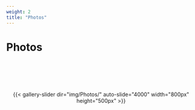 ```yaml
---
weight: 2
title: "Photos"
---
```


# Photos  
<br><br><br><br>
<center> {{< gallery-slider dir="img/Photos/" auto-slide="4000" width="800px" height="500px" >}} </center>